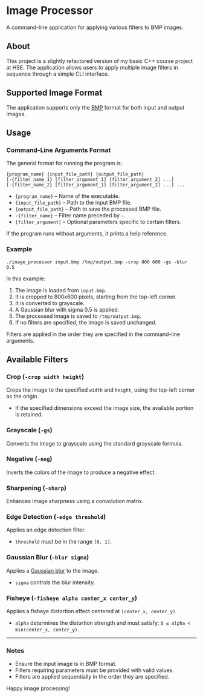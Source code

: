 # Image Processor

A command-line application for applying various filters to BMP images.

## About

This project is a slightly refactored version of my basic C++ course project at HSE. The application allows users to
apply multiple image filters in sequence through a simple CLI interface.

## Supported Image Format

The application supports only the [BMP](http://en.wikipedia.org/wiki/BMP_file_format) format for both input and output
images.

## Usage

### Command-Line Arguments Format

The general format for running the program is:

```
{program_name} {input_file_path} {output_file_path}
[-{filter_name_1} [filter_argument_1] [filter_argument_2] ...]
[-{filter_name_2} [filter_argument_1] [filter_argument_2] ...] ...
```

- `{program_name}` – Name of the executable.
- `{input_file_path}` – Path to the input BMP file.
- `{output_file_path}` – Path to save the processed BMP file.
- `-{filter_name}` – Filter name preceded by `-`.
- `[filter_argument]` – Optional parameters specific to certain filters.

If the program runs without arguments, it prints a help reference.

### Example

```
./image_processor input.bmp /tmp/output.bmp -crop 800 600 -gs -blur 0.5
```

In this example:

1. The image is loaded from `input.bmp`.
2. It is cropped to 800x600 pixels, starting from the top-left corner.
3. It is converted to grayscale.
4. A Gaussian blur with sigma 0.5 is applied.
5. The processed image is saved to `/tmp/output.bmp`.
6. If no filters are specified, the image is saved unchanged.

Filters are applied in the order they are specified in the command-line arguments.

## Available Filters

### Crop (`-crop width height`)

Crops the image to the specified `width` and `height`, using the top-left corner as the origin.

- If the specified dimensions exceed the image size, the available portion is retained.

### Grayscale (`-gs`)

Converts the image to grayscale using the standard grayscale formula.

### Negative (`-neg`)

Inverts the colors of the image to produce a negative effect.

### Sharpening (`-sharp`)

Enhances image sharpness using a convolution matrix.

### Edge Detection (`-edge threshold`)

Applies an edge detection filter.

- `threshold` must be in the range `[0, 1]`.

### Gaussian Blur (`-blur sigma`)

Applies a [Gaussian blur](https://en.wikipedia.org/wiki/Gaussian_blur) to the image.

- `sigma` controls the blur intensity.

### Fisheye (`-fisheye alpha center_x center_y`)

Applies a fisheye distortion effect centered at `(center_x, center_y)`.

- `alpha` determines the distortion strength and must satisfy: `0 ≤ alpha < min(center_x, center_y)`.

---

### Notes

- Ensure the input image is in BMP format.
- Filters requiring parameters must be provided with valid values.
- Filters are applied sequentially in the order they are specified.

Happy image processing!

